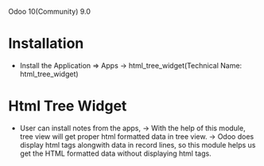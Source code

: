 Odoo 10(Community) 9.0

Installation 
============
* Install the Application => Apps -> html_tree_widget(Technical Name: html_tree_widget)

Html Tree Widget
================
* User can install notes from the apps,
	-> With the help of this module, tree view will get proper html formatted data in tree view.
	-> Odoo does display html tags alongwith data in record lines, so this module helps us get the HTML formatted data without displaying html tags.
